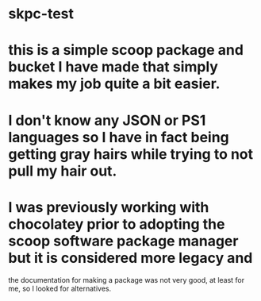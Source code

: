 # skpc-test
# this is a simple scoop package and bucket I have made that simply makes my job quite a bit easier.
# I don't know any JSON or PS1 languages so I have in fact being getting gray hairs while trying to not pull my hair out.
# I was previously working with chocolatey prior to adopting the scoop software package manager but it is considered more legacy and 
the documentation for making a package was not very good, at least for me, so I looked for alternatives.
